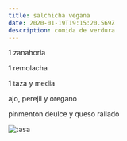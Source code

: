 ```yaml
---
title: salchicha vegana
date: 2020-01-19T19:15:20.569Z
description: comida de verdura
---
```

1 zanahoria 

1 remolacha

1 taza y media

ajo, perejil y oregano

pinmenton deulce y queso rallado

![tasa](/img/safari-pinned-tab.svg "tasa de te")
